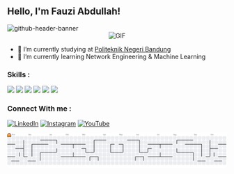 ## Hello, I'm Fauzi Abdullah!
<img width="2125" height="575" alt="github-header-banner" src="https://github.com/user-attachments/assets/d7a1a74c-761f-46a5-b7d8-60c6a9306f51"/>


<div align="center">
  <img src="https://static.wikia.nocookie.net/spy-x-family9171/images/1/1e/Rising_Hope_Anime.gif/revision/latest?cb=20231202183818" alt="GIF" />
</div>


- 🔭 I’m currently studying at [Politeknik Negeri Bandung](https://www.instagram.com/politekniknegeribandung/) 
- 🌱 I’m currently learning Network Engineering & Machine Learning

### Skills :
<img src="https://img.shields.io/badge/CISCO-1BA0D7?style=for-the-badge&logo=cisco&logoColor=white"/> <img src="https://img.shields.io/badge/Huawei-FF0000?style=for-the-badge&logo=huawei&logoColor=white"/> <img src="https://img.shields.io/badge/Python-FFD43B?style=for-the-badge&logo=python&logoColor=blue"/> <img src="https://img.shields.io/badge/Arduino-00979D?style=for-the-badge&logo=Arduino&logoColor=white"/> <img src="https://img.shields.io/badge/C-00599C?style=for-the-badge&logo=c&logoColor=white"/> <img src="https://img.shields.io/badge/C%2B%2B-00599C?style=for-the-badge&logo=c%2B%2B&logoColor=white"/>

### Connect With me :
[![LinkedIn](https://img.shields.io/badge/LinkedIn-0077B5?style=for-the-badge&logo=linkedin&logoColor=white)](https://www.linkedin.com/in/fauzi-abdullah-a577b6248/)
[![Instagram](https://img.shields.io/badge/Instagram-E4405F?style=for-the-badge&logo=instagram&logoColor=white)](https://www.instagram.com/oezie_/)
[![YouTube](https://img.shields.io/badge/YouTube-FF0000?style=for-the-badge&logo=youtube&logoColor=white)](https://www.youtube.com/@oezie8)


<picture>
  <source media="(prefers-color-scheme: dark)" srcset="https://raw.githubusercontent.com/oeziesan/oeziesan/output/pacman-contribution-graph-dark.svg">
  <source media="(prefers-color-scheme: light)" srcset="https://raw.githubusercontent.com/oeziesan/oeziesan/output/pacman-contribution-graph.svg">
  <img alt="pacman contribution graph" src="https://raw.githubusercontent.com/oeziesan/oeziesan/output/pacman-contribution-graph.svg">
</picture>
